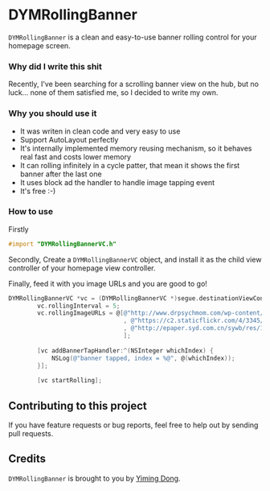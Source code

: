 # DYMRollingBanner
`DYMRollingBanner` is a clean and easy-to-use banner rolling control for your homepage screen.

### Why did I write this shit
Recently, I've been searching for a scrolling banner view on the hub, but no luck... none of them satisfied me, so I decided to write my own.

### Why you should use it   

* It was writen in clean code and very easy to use    
* Support AutoLayout perfectly    
* It's internally implemented memory reusing mechanism, so it behaves real fast and costs lower memory    
* It can rolling infinitely in a cycle patter, that mean it shows the first banner after the last one 
* It uses block ad the handler to handle image tapping event
* It's free :-) 

 
### How to use    
Firstly  
```objective-c
#import "DYMRollingBannerVC.h"
```

Secondly, Create a `DYMRollingBannerVC` object, and install it as the child view controller of your homepage view controller.   

Finally, feed it with you image URLs and you are good to go!
```objective-c
DYMRollingBannerVC *vc = (DYMRollingBannerVC *)segue.destinationViewController;
        vc.rollingInterval = 5;
        vc.rollingImageURLs = @[@"http://www.drpsychmom.com/wp-content/uploads/2014/10/large_4278047231.jpg"    // bridge
                                , @"https://c2.staticflickr.com/4/3345/5832660048_55f8b0935b.jpg"               // girl
                                , @"http://epaper.syd.com.cn/sywb/res/1/20080108/42241199752656275.jpg"         // another puppy
                                ];
        
        [vc addBannerTapHandler:^(NSInteger whichIndex) {
            NSLog(@"banner tapped, index = %@", @(whichIndex));
        }];
        
        [vc startRolling];
```


## Contributing to this project

If you have feature requests or bug reports, feel free to help out by sending pull requests.

## Credits

`DYMRollingBanner` is brought to you by [Yiming Dong](http://www.dongyiming.com). 
